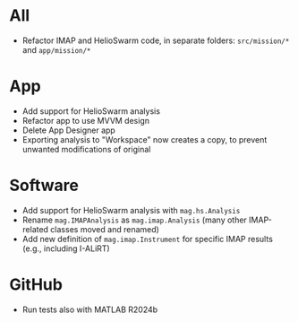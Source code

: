 # All

- Refactor IMAP and HelioSwarm code, in separate folders: `src/mission/*` and `app/mission/*`

# App

- Add support for HelioSwarm analysis
- Refactor app to use MVVM design
- Delete App Designer app
- Exporting analysis to "Workspace" now creates a copy, to prevent unwanted modifications of original

# Software

- Add support for HelioSwarm analysis with `mag.hs.Analysis`
- Rename `mag.IMAPAnalysis` as `mag.imap.Analysis` (many other IMAP-related classes moved and renamed)
- Add new definition of `mag.imap.Instrument` for specific IMAP results (e.g., including I-ALiRT)

# GitHub

- Run tests also with MATLAB R2024b
